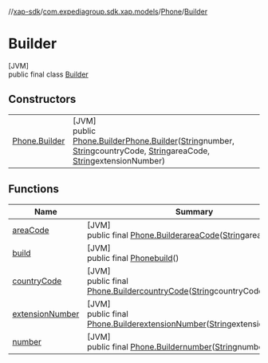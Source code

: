 //[xap-sdk](../../../../index.md)/[com.expediagroup.sdk.xap.models](../../index.md)/[Phone](../index.md)/[Builder](index.md)

# Builder

[JVM]\
public final class [Builder](index.md)

## Constructors

| | |
|---|---|
| [Phone.Builder](-phone.-builder.md) | [JVM]<br>public [Phone.Builder](index.md)[Phone.Builder](-phone.-builder.md)([String](https://docs.oracle.com/javase/8/docs/api/java/lang/String.html)number, [String](https://docs.oracle.com/javase/8/docs/api/java/lang/String.html)countryCode, [String](https://docs.oracle.com/javase/8/docs/api/java/lang/String.html)areaCode, [String](https://docs.oracle.com/javase/8/docs/api/java/lang/String.html)extensionNumber) |

## Functions

| Name | Summary |
|---|---|
| [areaCode](area-code.md) | [JVM]<br>public final [Phone.Builder](index.md)[areaCode](area-code.md)([String](https://docs.oracle.com/javase/8/docs/api/java/lang/String.html)areaCode) |
| [build](build.md) | [JVM]<br>public final [Phone](../index.md)[build](build.md)() |
| [countryCode](country-code.md) | [JVM]<br>public final [Phone.Builder](index.md)[countryCode](country-code.md)([String](https://docs.oracle.com/javase/8/docs/api/java/lang/String.html)countryCode) |
| [extensionNumber](extension-number.md) | [JVM]<br>public final [Phone.Builder](index.md)[extensionNumber](extension-number.md)([String](https://docs.oracle.com/javase/8/docs/api/java/lang/String.html)extensionNumber) |
| [number](number.md) | [JVM]<br>public final [Phone.Builder](index.md)[number](number.md)([String](https://docs.oracle.com/javase/8/docs/api/java/lang/String.html)number) |
